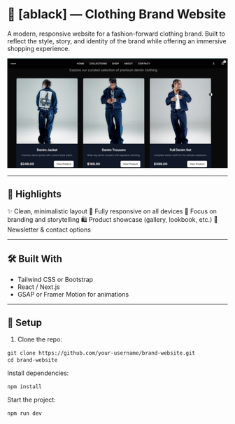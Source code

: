 # 👕 [ablack] — Clothing Brand Website

A modern, responsive website for a fashion-forward clothing brand. Built to reflect the style, story, and identity of the brand while offering an immersive shopping experience.

![screenshot](./public/abl.png) 

---

## 🌟 Highlights

✨ Clean, minimalistic layout
📱 Fully responsive on all devices
🎯 Focus on branding and storytelling
🛍️ Product showcase (gallery, lookbook, etc.)
💌 Newsletter & contact options

---

## 🛠️ Built With

- Tailwind CSS or Bootstrap  
- React / Next.js  
- GSAP or Framer Motion for animations

---

## 🚀 Setup

1. Clone the repo:

```
git clone https://github.com/your-username/brand-website.git
cd brand-website
```

Install dependencies:
```
npm install
```
Start the project:
```
npm run dev
```

